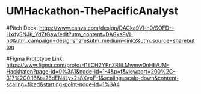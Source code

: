 # UMHackathon-ThePacificAnalyst

#Pitch Deck: 
https://www.canva.com/design/DAGka9VI-h0/SOFD--HxdySNJk_YdZtGaw/edit?utm_content=DAGka9VI-h0&utm_campaign=designshare&utm_medium=link2&utm_source=sharebutton

#Figma Prototype Link: 
https://www.figma.com/proto/H1ECH2YPnZRfiLMwmw0nHE/UM-Hackhaton?page-id=0%3A1&node-id=1-4&p=f&viewport=200%2C-317%2C0.16&t=26dEN4Lyx2s8XvpF-1&scaling=scale-down&content-scaling=fixed&starting-point-node-id=1%3A4
